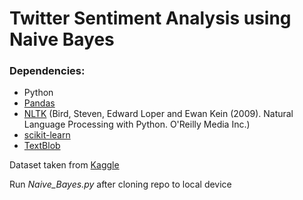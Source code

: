 # Twitter Sentiment Analysis using Naive Bayes 

### Dependencies:
* Python
* [Pandas](https://pandas.pydata.org/)
* [NLTK](https://www.nltk.org/)
(Bird, Steven, Edward Loper and Ewan Kein (2009). Natural Language Processing with Python. O'Reilly Media Inc.)
* [scikit-learn](https://scikit-learn.org/stable/index.html)
* [TextBlob](https://textblob.readthedocs.io/en/dev/)

Dataset taken from [Kaggle](https://www.kaggle.com/arkhoshghalb/twitter-sentiment-analysis-hatred-speech?select=train.csv)

Run *Naive_Bayes.py* after cloning repo to local device

